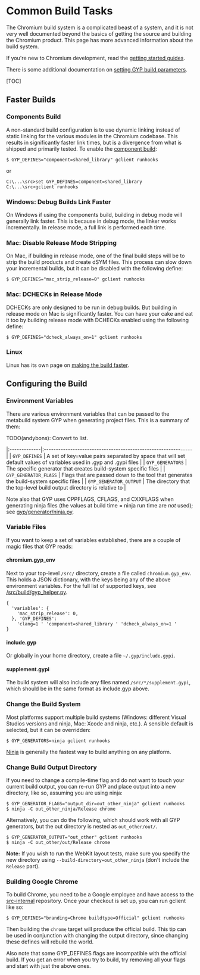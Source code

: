 # Common Build Tasks

The Chromium build system is a complicated beast of a system, and it is not very
well documented beyond the basics of getting the source and building the
Chromium product. This page has more advanced information about the build
system.

If you're new to Chromium development, read the
[getting started guides](http://dev.chromium.org/developers/how-tos/get-the-code).

There is some additional documentation on
[setting GYP build parameters](http://dev.chromium.org/developers/gyp-environment-variables).

[TOC]

## Faster Builds

### Components Build

A non-standard build configuration is to use dynamic linking instead of static
linking for the various modules in the Chromium codebase. This results in
significantly faster link times, but is a divergence from what is shipped and
primarily tested. To enable the
[component build](http://www.chromium.org/developers/how-tos/component-build):

    $ GYP_DEFINES="component=shared_library" gclient runhooks

or

```
C:\...\src>set GYP_DEFINES=component=shared_library
C:\...\src>gclient runhooks
```

### Windows: Debug Builds Link Faster

On Windows if using the components build, building in debug mode will generally
link faster. This is because in debug mode, the linker works incrementally. In
release mode, a full link is performed each time.

### Mac: Disable Release Mode Stripping

On Mac, if building in release mode, one of the final build steps will be to
strip the build products and create dSYM files. This process can slow down your
incremental builds, but it can be disabled with the following define:

    $ GYP_DEFINES="mac_strip_release=0" gclient runhooks

### Mac: DCHECKs in Release Mode

DCHECKs are only designed to be run in debug builds. But building in release
mode on Mac is significantly faster. You can have your cake and eat it too by
building release mode with DCHECKs enabled using the following define:

    $ GYP_DEFINES="dcheck_always_on=1" gclient runhooks

### Linux

Linux has its own page on [making the build faster](linux_faster_builds.md).

## Configuring the Build

### Environment Variables

There are various environment variables that can be passed to the metabuild
system GYP when generating project files. This is a summary of them:

TODO(andybons): Convert to list.

|:-------------|:--------------------------------------------------------------|
| `GYP_DEFINES` | A set of key=value pairs separated by space that will set default values of variables used in .gyp and .gypi files |
| `GYP_GENERATORS` | The specific generator that creates build-system specific files |
| `GYP_GENERATOR_FLAGS` | Flags that are passed down to the tool that generates the build-system specific files |
| `GYP_GENERATOR_OUTPUT` | The directory that the top-level build output directory is relative to |

Note also that GYP uses CPPFLAGS, CFLAGS, and CXXFLAGS when generating ninja
files (the values at build time = ninja run time are _not_ used); see
[gyp/generator/ninja.py](https://code.google.com/p/chromium/codesearch#chromium/src/tools/gyp/pylib/gyp/generator/ninja.py&q=cxxflags).

### Variable Files

If you want to keep a set of variables established, there are a couple of magic
files that GYP reads:

#### chromium.gyp\_env

Next to your top-level `/src/` directory, create a file called
`chromium.gyp_env`. This holds a JSON dictionary, with the keys being any of the
above environment variables. For the full list of supported keys, see
[/src/build/gyp_helper.py](/build/gyp_helper.py).

```
{
  'variables': {
    'mac_strip_release': 0,
  }, 'GYP_DEFINES':
    'clang=1 ' 'component=shared_library ' 'dcheck_always_on=1 '
}
```

#### include.gyp

Or globally in your home directory, create a file `~/.gyp/include.gypi`.

#### supplement.gypi

The build system will also include any files named `/src/*/supplement.gypi`,
which should be in the same format as include.gyp above.

### Change the Build System

Most platforms support multiple build systems (Windows: different Visual Studios
versions and ninja, Mac: Xcode and ninja, etc.). A sensible default is selected,
but it can be overridden:

    $ GYP_GENERATORS=ninja gclient runhooks

[Ninja](ninja_build.md) is generally the fastest way to build anything on any
platform.

### Change Build Output Directory

If you need to change a compile-time flag and do not want to touch your current
build output, you can re-run GYP and place output into a new directory, like so,
assuming you are using ninja:

```shell
$ GYP_GENERATOR_FLAGS="output_dir=out_other_ninja" gclient runhooks
$ ninja -C out_other_ninja/Release chrome
```

Alternatively, you can do the following, which should work with all GYP
generators, but the out directory is nested as `out_other/out/`.

```shell
$ GYP_GENERATOR_OUTPUT="out_other" gclient runhooks
$ ninja -C out_other/out/Release chrome
```

**Note:** If you wish to run the WebKit layout tests, make sure you specify the
new directory using `--build-directory=out_other_ninja` (don't include the
`Release` part).

### Building Google Chrome

To build Chrome, you need to be a Google employee and have access to the
[src-internal](https://goto.google.com/src-internal) repository. Once your
checkout is set up, you can run gclient like so:

    $ GYP_DEFINES="branding=Chrome buildtype=Official" gclient runhooks

Then building the `chrome` target will produce the official build. This tip can
be used in conjunction with changing the output directory, since changing these
defines will rebuild the world.

Also note that some GYP\_DEFINES flags are incompatible with the official build.
If you get an error when you try to build, try removing all your flags and start
with just the above ones.
